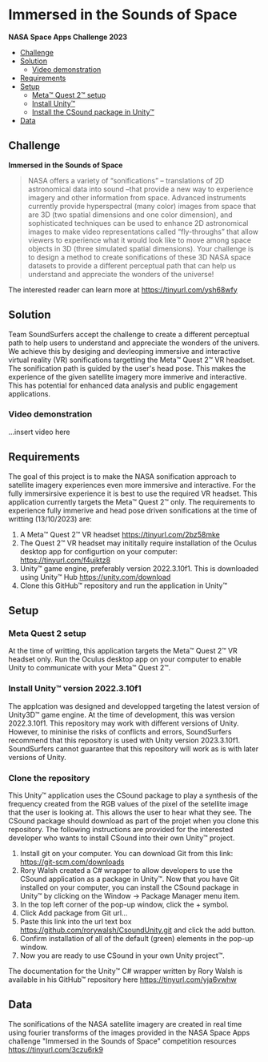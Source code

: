 # Immersed in the Sounds of Space 
**NASA Space Apps Challenge 2023**

- [Challenge](#challenge)
- [Solution](#solution)
  * [Video demonstration](#video-demonstration)
- [Requirements](#requirements)
- [Setup](#setup)
  * [Meta™ Quest 2™ setup](#meta-quest-2-setup)
  * [Install Unity™ ](#downloadUnity)
  * [Install the CSound package in Unity™](#csound)  
- [Data](#data)

## Challenge
**Immersed in the Sounds of Space** 
>NASA offers a variety of “sonifications” – translations of 2D astronomical data into sound –that provide a new way to experience imagery and other information from space. Advanced instruments currently provide hyperspectral (many color) images from space that are 3D (two spatial dimensions and one color dimension), and sophisticated techniques can be used to enhance 2D astronomical images to make video representations called “fly-throughs” that allow viewers to experience what it would look like to move among space objects in 3D (three simulated spatial dimensions). Your challenge is to design a method to create sonifications of these 3D NASA space datasets to provide a different perceptual path that can help us understand and appreciate the wonders of the universe!

The interested reader can learn more at https://tinyurl.com/ysh68wfy

## Solution
Team SoundSurfers accept the challenge to create a different perceptual path to help users to understand and appreciate the wonders of the univers. We achieve this by desiging and devleoping immersive and interactive virtual reality (VR) sonifications targetting the Meta™ Quest 2™ VR headset.  The sonification path is guided by the user's head pose. This makes the experience of the given satellite imagery more immerive and interactive. This has potential for enhanced data analysis and public engagement applications. 

### Video demonstration
...insert video here
 
## Requirements
The goal of this project is to make the NASA sonification approach to satellite imagery experiences even more immersive and interactive. For the fully immersirsive experience it is best to use the required VR headset. This application currently targets the Meta™ Quest 2™ only. The requirements to experience fully immerive and head pose driven sonifications at the time of writting (13/10/2023) are:

1. A Meta™ Quest 2™ VR headset https://tinyurl.com/2bz58mke
2. The Quest 2™ VR headset may inititally require installation of the Oculus desktop app for configurtion on your computer: https://tinyurl.com/f4ujktz8
3.  Unity™ game engine, preferably version 2022.3.10f1. This is downloaded using Unity™ Hub https://unity.com/download
4.  Clone this GitHub™ repository and run the application in Unity™

## Setup

### Meta Quest 2 setup
At the time of writting, this application targets the Meta™ Quest 2™ VR headset only. Run the Oculus desktop app on your computer to enable Unity to communicate with your Meta™ Quest 2™.

### Install Unity™ version 2022.3.10f1
The applcation was designed and developped targeting the latest version of Unity3D™ game engine. At the time of development, this was version 2022.3.10f1. This repository may work with different versions of Unity. However, to mininise the risks of conflicts and errors, SoundSurfers recommend that this repository is used with Unity version 2023.3.10f1. SoundSurfers cannot guarantee that this repository will work as is with later versions of Unity. 

### Clone the repository
This Unity™ application uses the CSound package to play a synthesis of the frequency created from the RGB values of the pixel of the setellite image that the user is looking at. This allows the user to hear what they see. The CSound package should download as part of the projet when you clone this repository. The following instructions are provided for the interested developer who wants to install CSound into their own Unity™ project.

1. Install git on your computer. You can download Git from this link: https://git-scm.com/downloads
2. Rory Walsh created a C# wrapper to allow developers to use the CSound application as a package in Unity™. Now that you have Git installed on your computer, you can install the CSound package in Unity™ by clicking on the Window -> Package Manager menu item.
3. In the top left corner of the pop-up window, click the + symbol.
4. Click Add package from Git url...
5. Paste this link into the url text box https://github.com/rorywalsh/CsoundUnity.git and click the add button.
6. Confirm installation of all of the default (green) elements in the pop-up window.
7. Now you are ready to use CSound in your own Unity project™.  

The documentation for the Unity™ C# wrapper written by Rory Walsh is available in his GitHub™ repository here https://tinyurl.com/yja6vwhw

## Data
The sonifications of the NASA satellite imagery are created in real time using fourier transforms of the images provided in the NASA Space Apps challenge "Immersed in the Sounds of Space" competition resources https://tinyurl.com/3czu6rk9
